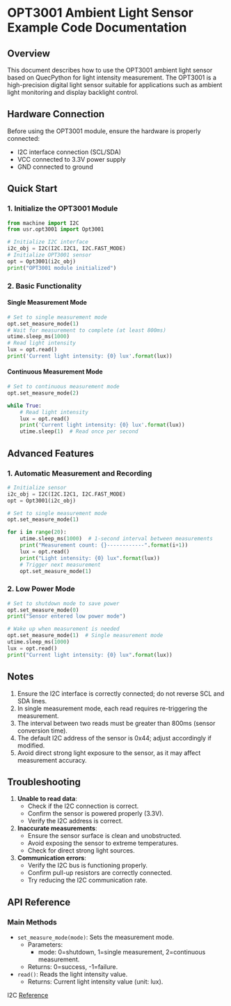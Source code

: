 # OPT3001 Ambient Light Sensor Example Code Documentation

## Overview

This document describes how to use the OPT3001 ambient light sensor based on QuecPython for light intensity measurement. The OPT3001 is a high-precision digital light sensor suitable for applications such as ambient light monitoring and display backlight control.

## Hardware Connection

Before using the OPT3001 module, ensure the hardware is properly connected:

- I2C interface connection (SCL/SDA)
- VCC connected to 3.3V power supply
- GND connected to ground

## Quick Start

### 1. Initialize the OPT3001 Module

```python
from machine import I2C
from usr.opt3001 import Opt3001

# Initialize I2C interface
i2c_obj = I2C(I2C.I2C1, I2C.FAST_MODE)
# Initialize OPT3001 sensor
opt = Opt3001(i2c_obj)
print("OPT3001 module initialized")
```

### 2. Basic Functionality

#### Single Measurement Mode

```python
# Set to single measurement mode
opt.set_measure_mode(1)
# Wait for measurement to complete (at least 800ms)
utime.sleep_ms(1000)
# Read light intensity
lux = opt.read()
print('Current light intensity: {0} lux'.format(lux))
```

#### Continuous Measurement Mode

```python
# Set to continuous measurement mode
opt.set_measure_mode(2)

while True:
    # Read light intensity
    lux = opt.read()
    print('Current light intensity: {0} lux'.format(lux))
    utime.sleep(1)  # Read once per second
```

## Advanced Features

### 1. Automatic Measurement and Recording

```python
# Initialize sensor
i2c_obj = I2C(I2C.I2C1, I2C.FAST_MODE)
opt = Opt3001(i2c_obj)

# Set to single measurement mode
opt.set_measure_mode(1)

for i in range(20):
    utime.sleep_ms(1000)  # 1-second interval between measurements
    print("Measurement count: {}------------".format(i+1))
    lux = opt.read()
    print("Light intensity: {0} lux".format(lux))
    # Trigger next measurement
    opt.set_measure_mode(1)
```

### 2. Low Power Mode

```python
# Set to shutdown mode to save power
opt.set_measure_mode(0)
print("Sensor entered low power mode")

# Wake up when measurement is needed
opt.set_measure_mode(1)  # Single measurement mode
utime.sleep_ms(1000)
lux = opt.read()
print("Current light intensity: {0} lux".format(lux))
```

## Notes

1. Ensure the I2C interface is correctly connected; do not reverse SCL and SDA lines.
2. In single measurement mode, each read requires re-triggering the measurement.
3. The interval between two reads must be greater than 800ms (sensor conversion time).
4. The default I2C address of the sensor is 0x44; adjust accordingly if modified.
5. Avoid direct strong light exposure to the sensor, as it may affect measurement accuracy.

## Troubleshooting

1. **Unable to read data**:
   - Check if the I2C connection is correct.
   - Confirm the sensor is powered properly (3.3V).
   - Verify the I2C address is correct.
2. **Inaccurate measurements**:
   - Ensure the sensor surface is clean and unobstructed.
   - Avoid exposing the sensor to extreme temperatures.
   - Check for direct strong light sources.
3. **Communication errors**:
   - Verify the I2C bus is functioning properly.
   - Confirm pull-up resistors are correctly connected.
   - Try reducing the I2C communication rate.

## API Reference

### Main Methods

- `set_measure_mode(mode)`: Sets the measurement mode.
  - Parameters:
    - mode: 0=shutdown, 1=single measurement, 2=continuous measurement.
  - Returns: 0=success, -1=failure.
- `read()`: Reads the light intensity value.
  - Returns: Current light intensity value (unit: lux).

I2C [Reference](https://developer.quectel.com/doc/quecpython/API_reference/en/peripherals/machine.I2C.html)